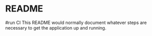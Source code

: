 # README
#run CI
This README would normally document whatever steps are necessary to get the
application up and running.

